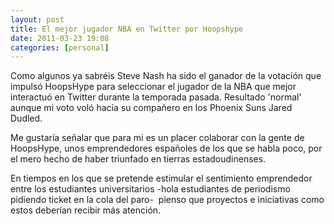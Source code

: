 ```yaml
---
layout: post
title: El mejor jugador NBA en Twitter por Hoopshype
date: 2011-03-23 19:08
categories: [personal]
---
```

Como algunos ya sabréis Steve Nash ha sido el ganador de la votación que impulsó HoopsHype para seleccionar el jugador de la NBA que mejor interactuó en Twitter durante la temporada pasada. Resultado 'normal' aunque mi voto voló hacía su compañero en los Phoenix Suns Jared Dudled.

Me gustaría señalar que para mi es un placer colaborar con la gente de HoopsHype, unos emprendedores españoles de los que se habla poco, por el mero hecho de haber triunfado en tierras estadoudinenses. 

En tiempos en los que se pretende estimular el sentimiento emprendedor entre los estudiantes universitarios -hola estudiantes de periodismo pidiendo ticket en la cola del paro-  pienso que proyectos e iniciativas como estos deberían recibir más atención.  

